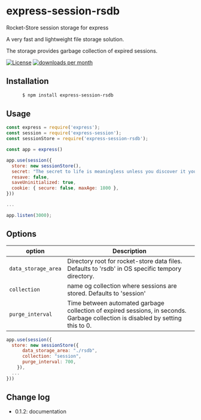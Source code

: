 # express-session-rsdb
Rocket-Store session storage for express

A very fast and lightweight file storage solution.

The storage provides garbage collection of expired sessions.


[![License](https://img.shields.io/npm/l/express-session-rsdb.svg)](https://github.com/paragi/express-session-rsdb/blob/master/LICENSE)
[![downloads per month](http://img.shields.io/npm/dm/express-session-rsdb.svg)](https://www.npmjs.org/package/express-session-rsdb)

## Installation
```sh
	  $ npm install express-session-rsdb
```

## Usage
```js
const express = require('express');
const session = require('express-session');
const sessionStore = require('express-session-rsdb');

const app = express()

app.use(session({
  store: new sessionStore(),
  secret: "The secret to life is meaningless unless you discover it yourself",
  resave: false,
  saveUninitialized: true,
  cookie: { secure: false, maxAge: 1800 },
}))

...

app.listen(3000);
```

## Options
| option | Description |
| --- | --- |
| `data_storage_area` | Directory root for rocket-store data files. Defaults to 'rsdb' in OS specific tempory directory.|
|`collection` | name og collection where sessions are stored. Defaults to 'session'|
|`purge_interval` | Time between automated garbage collection of expired sessions, in seconds. Garbage collection is disabled by setting this to 0. |

```js
app.use(session({
  store: new sessionStore({
      data_storage_area: "./rsdb",
      collection: "session",
      purge_interval: 700,
    }),
  ...
}))  
```
## Change log
* 0.1.2: documentation
